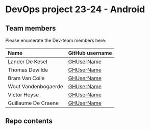 # DevOps project 23-24 - Android

## Team members

Please enumerate the Dev-team members here:

| Name     | GitHub username                             |
| :------- | :------------------------------------------ |
| Lander De Kesel | [GHUserName](https://github.com/LanderDK) |
| Thomas Dewilde | [GHUserName](https://github.com/ThomasDewilde04) |
| Bram Van Coile | [GHUserName](https://github.com/bramvc15) |
| Wout Vandenbogaerde | [GHUserName](https://github.com/woutvdbog) |
| Victor Heyse | [GHUserName](https://github.com/VictorHeyse) |
| Guillaume De Craene | [GHUserName](https://github.com/Guippyyy) |

## Repo contents
